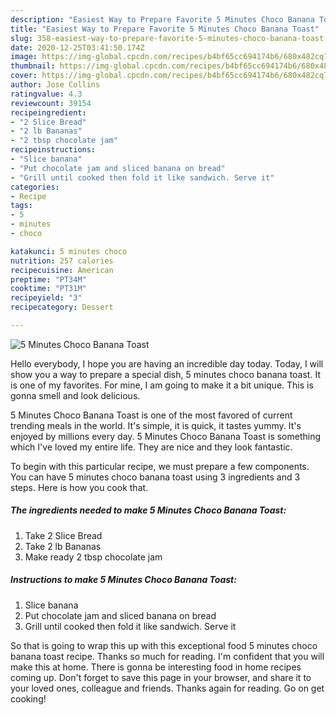 ```yaml
---
description: "Easiest Way to Prepare Favorite 5 Minutes Choco Banana Toast"
title: "Easiest Way to Prepare Favorite 5 Minutes Choco Banana Toast"
slug: 358-easiest-way-to-prepare-favorite-5-minutes-choco-banana-toast
date: 2020-12-25T03:41:50.174Z
image: https://img-global.cpcdn.com/recipes/b4bf65cc694174b6/680x482cq70/5-minutes-choco-banana-toast-recipe-main-photo.jpg
thumbnail: https://img-global.cpcdn.com/recipes/b4bf65cc694174b6/680x482cq70/5-minutes-choco-banana-toast-recipe-main-photo.jpg
cover: https://img-global.cpcdn.com/recipes/b4bf65cc694174b6/680x482cq70/5-minutes-choco-banana-toast-recipe-main-photo.jpg
author: Jose Collins
ratingvalue: 4.3
reviewcount: 39154
recipeingredient:
- "2 Slice Bread"
- "2 lb Bananas"
- "2 tbsp chocolate jam"
recipeinstructions:
- "Slice banana"
- "Put chocolate jam and sliced banana on bread"
- "Grill until cooked then fold it like sandwich. Serve it"
categories:
- Recipe
tags:
- 5
- minutes
- choco

katakunci: 5 minutes choco 
nutrition: 257 calories
recipecuisine: American
preptime: "PT34M"
cooktime: "PT31M"
recipeyield: "3"
recipecategory: Dessert

---
```



![5 Minutes Choco Banana Toast](https://img-global.cpcdn.com/recipes/b4bf65cc694174b6/680x482cq70/5-minutes-choco-banana-toast-recipe-main-photo.jpg)

Hello everybody, I hope you are having an incredible day today. Today, I will show you a way to prepare a special dish, 5 minutes choco banana toast. It is one of my favorites. For mine, I am going to make it a bit unique. This is gonna smell and look delicious.

5 Minutes Choco Banana Toast is one of the most favored of current trending meals in the world. It's simple, it is quick, it tastes yummy. It's enjoyed by millions every day. 5 Minutes Choco Banana Toast is something which I've loved my entire life. They are nice and they look fantastic.




To begin with this particular recipe, we must prepare a few components. You can have 5 minutes choco banana toast using 3 ingredients and 3 steps. Here is how you cook that.

<!--inarticleads1-->

##### The ingredients needed to make 5 Minutes Choco Banana Toast:

1. Take 2 Slice Bread
1. Take 2 lb Bananas
1. Make ready 2 tbsp chocolate jam




<!--inarticleads2-->

##### Instructions to make 5 Minutes Choco Banana Toast:

1. Slice banana
1. Put chocolate jam and sliced banana on bread
1. Grill until cooked then fold it like sandwich. Serve it




So that is going to wrap this up with this exceptional food 5 minutes choco banana toast recipe. Thanks so much for reading. I'm confident that you will make this at home. There is gonna be interesting food in home recipes coming up. Don't forget to save this page in your browser, and share it to your loved ones, colleague and friends. Thanks again for reading. Go on get cooking!
